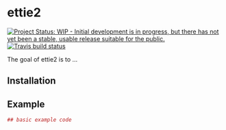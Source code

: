 
<!-- README.md is generated from README.Rmd. Please edit that file -->

# ettie2

<!-- badges: start -->

[![Project Status: WIP - Initial development is in progress, but there
has not yet been a stable, usable release suitable for the
public.](https://www.repostatus.org/badges/latest/wip.svg)](https://www.repostatus.org/#wip)
[![Travis build
status](https://travis-ci.org/ElSaico/ettie2.svg?branch=master)](https://travis-ci.org/ElSaico/ettie2)
<!-- badges: end -->

The goal of ettie2 is to …

## Installation

## Example

``` r
## basic example code
```
